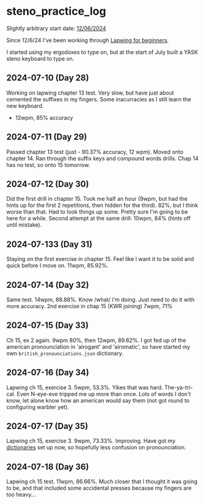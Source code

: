 # steno_practice_log

Slightly arbitrary start date: [12/06/2024](http://howmanydayssince.net/06/12/2024)

Since 12/6/24 I've been working through [Lapwing for beginners](https://lapwing.aerick.ca).

I started using my ergodoxes to type on, but at the start of July built a YASK steno keyboard to type on.

## 2024-07-10 (Day 28)

Working on lapwing chapter 13 test. Very slow, but have just about cemented the suffixes in my fingers. Some inacurracies as I still learn the new keyboard.

* 12wpm, 85% accuracy

## 2024-07-11 (Day 29)

Passed chapter 13 test (just - 90.37% accuracy, 12 wpm). Moved onto chapter 14. Ran through the suffix keys and compound words drills. Chap 14 has no test, so onto 15 tomorrow.

## 2024-07-12 (Day 30)

Did the first drill in chapter 15. Took me half an hour (9wpm, but had the hints up for the first 2 repetitions, then hidden for the third). 82%, but I think worse than that. Had to look things up some. Pretty sure I'm going to be here for a while.
Second attempt at the same drill: 10wpm, 84% (hints off until mistake).

## 2024-07-133 (Day 31)

Staying on the first exercise in chapter 15. Feel like I want it to be solid and quick before I move on. 11wpm, 85.92%.

## 2024-07-14 (Day 32)
Same test. 14wpm, 88.88%. Know /what/ i'm doing. Just need to do it with more accuracy.
2nd exercise in chap 15 (KWR joining) 7wpm, 71%

## 2024-07-15 (Day 33)
Ch 15, ex 2 again. 9wpm 80%, then 12wpm, 89.62%. I got fed up of the american pronounciation in 'airogant' and 'airomatic', so have started my own `british_pronounciations.json` dictionary.

## 2024-07-16 (Day 34)
Lapwing ch 15, exercise 3. 5wpm, 53.3%. Yikes that was hard. The-ya-tri-cal. Even N-eye-eve tripped me up more than once. Lots of words I don't know, let alone know how an american would say them (not got round to configuring warbler yet).

## 2024-07-17 (Day 35)
Lapwing ch 15, exercise 3. 9wpm, 73.33%. Improving. Have got my [dictionaries](https://github.com/tocklime/plover_dictionaries) set up now, so hopefully less confusion on pronounciation.

## 2024-07-18 (Day 36)
Lapwing ch 15 test. 11wpm, 86.66%. Much closer that I thought it was going to be, and that included some accidental presses because my fingers are too heavy...

